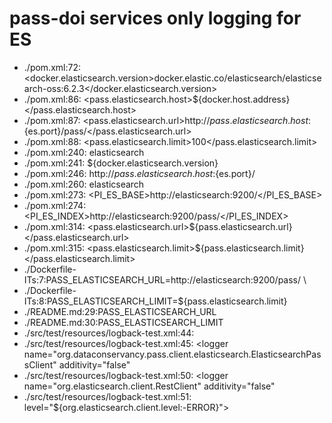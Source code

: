 # pass-doi services only logging for ES

- ./pom.xml:72:        <docker.elasticsearch.version>docker.elastic.co/elasticsearch/elasticsearch-oss:6.2.3</docker.elasticsearch.version>
- ./pom.xml:86:        <pass.elasticsearch.host>${docker.host.address}</pass.elasticsearch.host>
- ./pom.xml:87:        <pass.elasticsearch.url>http://${pass.elasticsearch.host}:${es.port}/pass/</pass.elasticsearch.url>
- ./pom.xml:88:        <pass.elasticsearch.limit>100</pass.elasticsearch.limit>
- ./pom.xml:240:                                    <alias>elasticsearch</alias>
- ./pom.xml:241:                                    <name>${docker.elasticsearch.version}</name>
- ./pom.xml:246:                                                <url>http://${pass.elasticsearch.host}:${es.port}/</url>
- ./pom.xml:260:                                            <alias>elasticsearch</alias>
- ./pom.xml:273:                                            <PI_ES_BASE>http://elasticsearch:9200/</PI_ES_BASE>
- ./pom.xml:274:                                            <PI_ES_INDEX>http://elasticsearch:9200/pass/</PI_ES_INDEX>
- ./pom.xml:314:                        <pass.elasticsearch.url>${pass.elasticsearch.url}</pass.elasticsearch.url>
- ./pom.xml:315:                        <pass.elasticsearch.limit>${pass.elasticsearch.limit}</pass.elasticsearch.limit>
- ./Dockerfile-ITs:7:PASS_ELASTICSEARCH_URL=http://elasticsearch:9200/pass/ \
- ./Dockerfile-ITs:8:PASS_ELASTICSEARCH_LIMIT=${pass.elasticsearch.limit}
- ./README.md:29:PASS_ELASTICSEARCH_URL
- ./README.md:30:PASS_ELASTICSEARCH_LIMIT
- ./src/test/resources/logback-test.xml:44:    <!-- org.dataconservancy.pass.client.elasticsearch.ElasticsearchPassClient -->
- ./src/test/resources/logback-test.xml:45:    <logger name="org.dataconservancy.pass.client.elasticsearch.ElasticsearchPassClient" additivity="false"
- ./src/test/resources/logback-test.xml:50:    <logger name="org.elasticsearch.client.RestClient" additivity="false"
- ./src/test/resources/logback-test.xml:51:            level="${org.elasticsearch.client.level:-ERROR}">

